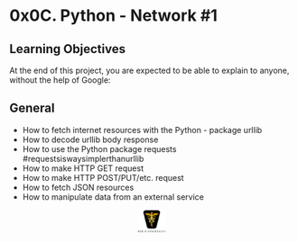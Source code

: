 # 0x0C. Python - Network #1

## Learning Objectives

At the end of this project, you are expected to be able to explain to anyone, without the help of Google:

## General

- How to fetch internet resources with the Python - package urllib
- How to decode urllib body response
- How to use the Python package requests #requestsiswaysimplerthanurllib
- How to make HTTP GET request
- How to make HTTP POST/PUT/etc. request
- How to fetch JSON resources
- How to manipulate data from an external service

<p align="center">
<img src="/images/roeHR-01.png" width=10% height=10%>
</p>
